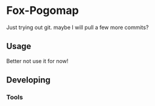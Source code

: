 

# Fox-Pogomap

Just trying out git. maybe I will pull a few more commits?

## Usage

Better not use it for now!

## Developing



### Tools

